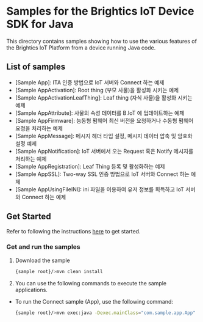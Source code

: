 # Samples for the Brightics IoT Device SDK for Java

This directory contains samples showing how to use the various features of the Brightics IoT Platform from a device running Java code.

## List of samples

* [Sample App]: ITA 인증 방법으로 IoT 서버와 Connect 하는 예제
* [Sample AppActivation]: Root thing (부모 사물)을 활성화 시키는 예제
* [Sample AppActivationLeafThing]: Leaf thing (자식 사물)을 활성화 시키는 예제
* [Sample AppAttribute]: 사물의 속성 데이터를 B.IoT 에 업데이트하는 예제
* [Sample AppFirmware]: 능동형 펌웨어 최신 버전을 요청하거나 수동형 펌웨어 요청을 처리하는 예제
* [Sample AppMessage]: 메시지 헤더 타입 설정, 메시지 데이터 압축 및 암호화 설정 예제
* [Sample AppNotification]: IoT 서버에서 오는 Request 혹은 Notify 메시지를 처리하는 예제
* [Sample AppRegistration]: Leaf Thing 등록 및 활성화하는 예제
* [Sample AppSSL]: Two-way SSL 인증 방법으로 IoT 서버와 Connect 하는 예제
* [Sample AppUsingFileINI]: ini 파일을 이용하여 유저 정보를 획득하고 IoT 서버와 Connect 하는 예제

## Get Started

Refer to following the instructions [here][Get started] to get started.

### Get and run the samples
1. Download the sample
	```sh
	{sample root}/>mvn clean install
	```
1. You can use the following commands to execute the sample applications.
* To run the Connect sample (App), use the following command:
	```sh
	{sample root}/>mvn exec:java -Dexec.mainClass="com.sample.app.App"
	```

[Get started]: http://docs-brighticsiot.samsungsds.com:8090/pages/viewpage.action?spaceKey=V29KO&title=Get+Started
